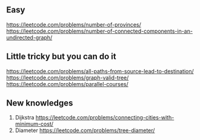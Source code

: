 ## Easy
https://leetcode.com/problems/number-of-provinces/
https://leetcode.com/problems/number-of-connected-components-in-an-undirected-graph/

## Little tricky but you can do it
https://leetcode.com/problems/all-paths-from-source-lead-to-destination/
https://leetcode.com/problems/graph-valid-tree/
https://leetcode.com/problems/parallel-courses/

## New knowledges
1. Dijkstra
https://leetcode.com/problems/connecting-cities-with-minimum-cost/
2. Diameter
https://leetcode.com/problems/tree-diameter/

